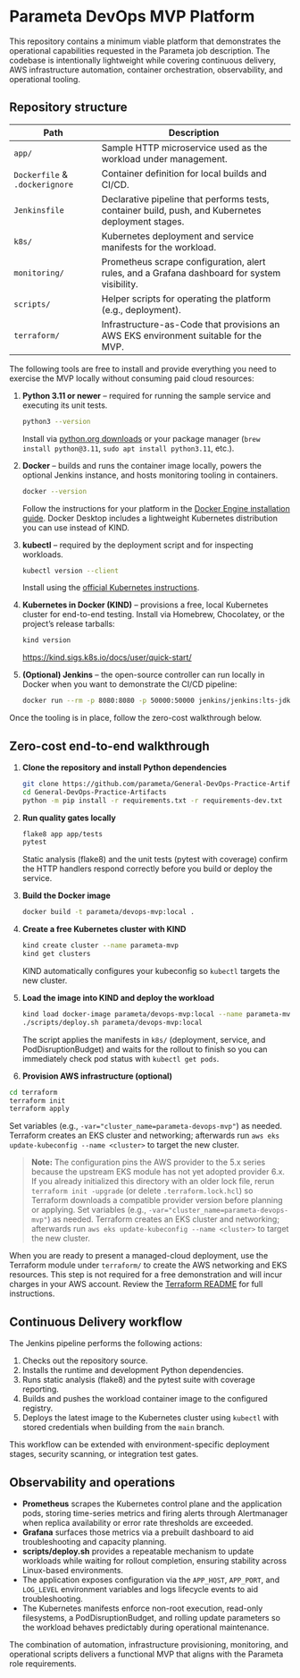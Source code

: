 # Parameta DevOps MVP Platform

This repository contains a minimum viable platform that demonstrates the operational capabilities requested in the Parameta job description. The codebase is intentionally lightweight while covering continuous delivery, AWS infrastructure automation, container orchestration, observability, and operational tooling.

## Repository structure

| Path | Description |
| --- | --- |
| `app/` | Sample HTTP microservice used as the workload under management. |
| `Dockerfile` & `.dockerignore` | Container definition for local builds and CI/CD. |
| `Jenkinsfile` | Declarative pipeline that performs tests, container build, push, and Kubernetes deployment stages. |
| `k8s/` | Kubernetes deployment and service manifests for the workload. |
| `monitoring/` | Prometheus scrape configuration, alert rules, and a Grafana dashboard for system visibility. |
| `scripts/` | Helper scripts for operating the platform (e.g., deployment). |
| `terraform/` | Infrastructure-as-Code that provisions an AWS EKS environment suitable for the MVP. |



The following tools are free to install and provide everything you need to exercise the MVP locally without consuming paid cloud resources:

1. **Python 3.11 or newer** – required for running the sample service and executing its unit tests.
   ```bash
   python3 --version
   ```
   Install via [python.org downloads](https://www.python.org/downloads/) or your package manager (`brew install python@3.11`, `sudo apt install python3.11`, etc.).

2. **Docker** – builds and runs the container image locally, powers the optional Jenkins instance, and hosts monitoring tooling in containers.
   ```bash
   docker --version
   ```
   Follow the instructions for your platform in the [Docker Engine installation guide](https://docs.docker.com/engine/install/). Docker Desktop includes a lightweight Kubernetes distribution you can use instead of KIND.

3. **kubectl** – required by the deployment script and for inspecting workloads.
   ```bash
   kubectl version --client
   ```
   Install using the [official Kubernetes instructions](https://kubernetes.io/docs/tasks/tools/).

4. **Kubernetes in Docker (KIND)** – provisions a free, local Kubernetes cluster for end-to-end testing. Install via Homebrew, Chocolatey, or the project’s release tarballs:
   ```bash
   kind version
   ```
   <https://kind.sigs.k8s.io/docs/user/quick-start/>

5. **(Optional) Jenkins** – the open-source controller can run locally in Docker when you want to demonstrate the CI/CD pipeline:
   ```bash
   docker run --rm -p 8080:8080 -p 50000:50000 jenkins/jenkins:lts-jdk17
   ```

Once the tooling is in place, follow the zero-cost walkthrough below.

## Zero-cost end-to-end walkthrough

1. **Clone the repository and install Python dependencies**
   ```bash
   git clone https://github.com/parameta/General-DevOps-Practice-Artifacts.git
   cd General-DevOps-Practice-Artifacts
   python -m pip install -r requirements.txt -r requirements-dev.txt
   ```

2. **Run quality gates locally**
   ```bash
   flake8 app app/tests
   pytest
   ```
   Static analysis (flake8) and the unit tests (pytest with coverage) confirm the HTTP handlers respond correctly before you build or deploy the service.

3. **Build the Docker image**
   ```bash
   docker build -t parameta/devops-mvp:local .


4. **Create a free Kubernetes cluster with KIND**
   ```bash
   kind create cluster --name parameta-mvp
   kind get clusters
   ```
   KIND automatically configures your kubeconfig so `kubectl` targets the new cluster.

5. **Load the image into KIND and deploy the workload**
   ```bash
   kind load docker-image parameta/devops-mvp:local --name parameta-mvp
   ./scripts/deploy.sh parameta/devops-mvp:local
   ```
   The script applies the manifests in `k8s/` (deployment, service, and PodDisruptionBudget) and waits for the rollout to finish so you can immediately check pod status with `kubectl get pods`.

4. **Provision AWS infrastructure (optional)**

  ```bash
  cd terraform
  terraform init
  terraform apply
  ```
  Set variables (e.g., `-var="cluster_name=parameta-devops-mvp"`) as needed. Terraform creates an EKS cluster and networking; afterwards run `aws eks update-kubeconfig --name <cluster>` to target the new cluster.
  > **Note:** The configuration pins the AWS provider to the 5.x series because the upstream EKS module has not yet adopted provider 6.x. If you already initialized this directory with an older lock file, rerun `terraform init -upgrade` (or delete `.terraform.lock.hcl`) so Terraform downloads a compatible provider version before planning or applying.
   Set variables (e.g., `-var="cluster_name=parameta-devops-mvp"`) as needed. Terraform creates an EKS cluster and networking; afterwards run `aws eks update-kubeconfig --name <cluster>` to target the new cluster.


When you are ready to present a managed-cloud deployment, use the Terraform module under `terraform/` to create the AWS networking and EKS resources. This step is not required for a free demonstration and will incur charges in your AWS account. Review the [Terraform README](terraform/README.md) for full instructions.

## Continuous Delivery workflow

The Jenkins pipeline performs the following actions:

1. Checks out the repository source.
2. Installs the runtime and development Python dependencies.
3. Runs static analysis (flake8) and the pytest suite with coverage reporting.
4. Builds and pushes the workload container image to the configured registry.
5. Deploys the latest image to the Kubernetes cluster using `kubectl` with stored credentials when building from the `main` branch.

This workflow can be extended with environment-specific deployment stages, security scanning, or integration test gates.

## Observability and operations

- **Prometheus** scrapes the Kubernetes control plane and the application pods, storing time-series metrics and firing alerts through Alertmanager when replica availability or error rate thresholds are exceeded.
- **Grafana** surfaces those metrics via a prebuilt dashboard to aid troubleshooting and capacity planning.
- **scripts/deploy.sh** provides a repeatable mechanism to update workloads while waiting for rollout completion, ensuring stability across Linux-based environments.
- The application exposes configuration via the `APP_HOST`, `APP_PORT`, and `LOG_LEVEL` environment variables and logs lifecycle events to aid troubleshooting.
- The Kubernetes manifests enforce non-root execution, read-only filesystems, a PodDisruptionBudget, and rolling update parameters so the workload behaves predictably during operational maintenance.

The combination of automation, infrastructure provisioning, monitoring, and operational scripts delivers a functional MVP that aligns with the Parameta role requirements.
